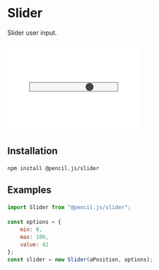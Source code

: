 # Slider

Slider user input.

![Slider example](../../media/examples/slider.png)


## Installation

    npm install @pencil.js/slider


## Examples

```js
import Slider from "@pencil.js/slider";

const options = {
    min: 0,
    max: 100,
    value: 42
};
const slider = new Slider(aPosition, options);
```
